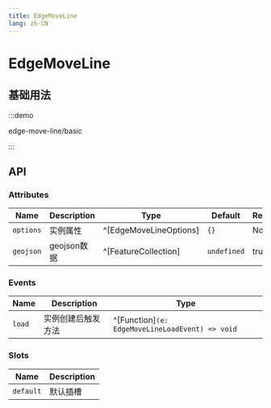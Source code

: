 ```yaml
---
title: EdgeMoveLine
lang: zh-CN
---
```


# EdgeMoveLine



## 基础用法

:::demo

edge-move-line/basic

:::

## API

### Attributes

| Name      | Description | Type                           | Default     | Required |
| --------- | ----------- | ------------------------------ | ----------- | -------- |
| `options` | 实例属性    | ^[EdgeMoveLineOptions]         | `{}`        | No       |
| `geojson` | geojson数据 | ^[FeatureCollection<Geometry>] | `undefined` | true     |

### Events

| Name   | Description        | Type                                            |
| ------ | ------------------ | ----------------------------------------------- |
| `load` | 实例创建后触发方法 | ^[Function]`(e: EdgeMoveLineLoadEvent) => void` |

### Slots

| Name      | Description |
| --------- | ----------- |
| `default` | 默认插槽    |

